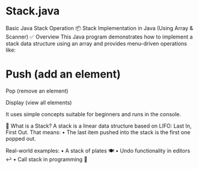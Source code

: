 # Stack.java
Basic Java Stack Operation
📦 Stack Implementation in Java (Using Array & Scanner)
✅ Overview
This Java program demonstrates how to implement a stack data structure using an array and provides menu-driven operations like:

# Push (add an element)

Pop (remove an element)

Display (view all elements)

It uses simple concepts suitable for beginners and runs in the console.

📌 What is a Stack?
A stack is a linear data structure based on LIFO: Last In, First Out. That means:
•	The last item pushed into the stack is the first one popped out.

Real-world examples:
•	A stack of plates 🍽️
•	Undo functionality in editors ↩️
•	Call stack in programming 🔁

